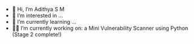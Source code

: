 - 👋 Hi, I’m Adithya S M
- 👀 I’m interested in ...
- 🌱 I’m currently learning ...
- 👨‍💻 I’m currently working on: a Mini Vulnerability Scanner using Python (Stage 2 complete!)

<!---
Ad-Sm/Ad-Sm is a ✨ special ✨ repository because its `README.md` (this file) appears on your GitHub profile.
You can click the Preview link to take a look at your changes.
--->
